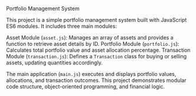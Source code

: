 Portfolio Management System

This project is a simple portfolio management system built with JavaScript ES6 modules. It includes three main modules:

Asset Module (`asset.js`): Manages an array of assets and provides a function to retrieve asset details by ID.
Portfolio Module (`portfolio.js`): Calculates total portfolio value and asset allocation percentage.
Transaction Module (`transaction.js`): Defines a `Transaction` class for buying or selling assets, updating quantities accordingly.

The main application (`main.js`) executes and displays portfolio values, allocations, and transaction outcomes. This project demonstrates modular code structure, object-oriented programming, and financial logic. 
